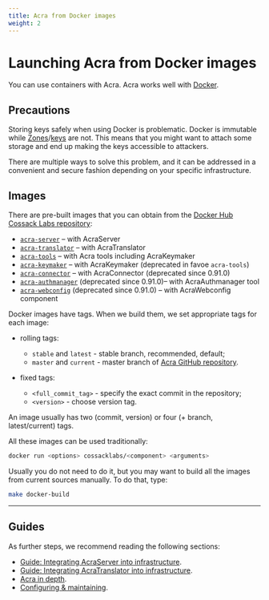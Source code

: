 ```yaml
---
title: Acra from Docker images
weight: 2
---
```


# Launching Acra from Docker images

You can use containers with Acra. Acra works well with [Docker](https://www.docker.com/what-docker).

## Precautions

Storing keys safely when using Docker is problematic. Docker is immutable while [Zones](/acra/security-controls/zones/)/[keys](/acra/security-controls/key-management/inventory/) are not. This means that you might want to attach some storage and end up making the keys accessible to attackers.

There are multiple ways to solve this problem, and it can be addressed in a convenient and secure fashion depending on your specific infrastructure.

## Images

There are pre-built images that you can obtain from the [Docker Hub Cossack Labs repository](https://hub.docker.com/u/cossacklabs/):

* [`acra-server`](https://hub.docker.com/r/cossacklabs/acra-server) – with AcraServer
* [`acra-translator`](https://hub.docker.com/r/cossacklabs/acra-translator) – with AcraTranslator
* [`acra-tools`](https://hub.docker.com/r/cossacklabs/acra-tools) – with Acra tools including AcraKeymaker
* [`acra-keymaker`](https://hub.docker.com/r/cossacklabs/acra-keymaker) – with AcraKeymaker (deprecated in favoe `acra-tools`)
* [`acra-connector`](https://hub.docker.com/r/cossacklabs/acra-connector) – with AcraConnector (deprecated since 0.91.0)
* [`acra-authmanager`](https://hub.docker.com/r/cossacklabs/acra-authmanager) (deprecated since 0.91.0)– with AcraAuthmanager tool
* [`acra-webconfig`](https://hub.docker.com/r/cossacklabs/acra-webconfig) (deprecated since 0.91.0) – with AcraWebconfig component

Docker images have tags. When we build them, we set appropriate tags for each image:

* rolling tags:
    - `stable` and `latest` - stable branch, recommended, default;
    - `master` and `current` - master branch of [Acra GitHub repository](https://github.com/cossacklabs/acra).

* fixed tags:
    - `<full_commit_tag>` - specify the exact commit in the repository;
    - `<version>` - choose version tag.

An image usually has two (commit, version) or four (+ branch, latest/current) tags.

All these images can be used traditionally:

```bash
docker run <options> cossacklabs/<component> <arguments>
```

Usually you do not need to do it, but you may want to build all the images from current sources manually. To do that, type:

```bash
make docker-build
```

---

## Guides

As further steps, we recommend reading the following sections:
* [Guide: Integrating AcraServer into infrastructure](/acra/guides/integrating-acra-server-into-infrastructure/).
* [Guide: Integrating AcraTranslator into infrastructure](/acra/guides/integrating-acra-translator-into-new-infrastructure/).
* [Acra in depth](/acra/acra-in-depth/).
* [Configuring & maintaining](/acra/configuring-maintaining/).